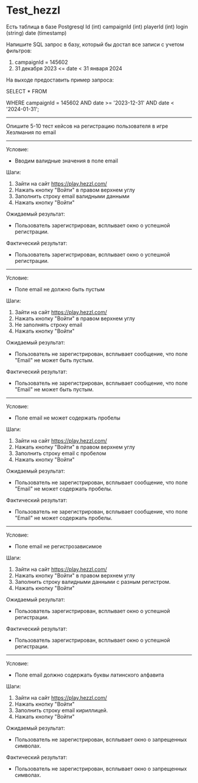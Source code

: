 # Test_hezzl

Есть таблица в базе Postgresql
Id (int)
campaignId (int)
playerId (int)
login (string)
date (timestamp)

Напишите SQL запрос в базу, который бы достал все записи с учетом фильтров:
1. campaignId = 145602
2. 31 декабря 2023 <=  date < 31 января 2024

На выходе предоставить пример запроса:

  SELECT * FROM
  
  WHERE campaignId = 145602 AND date >= '2023-12-31' AND date < '2024-01-31';
  
---

Опишите 5-10 тест кейсов на регистрацию пользователя в игре Хезлмания по email

---

Условие:

- Вводим валидные значения в поле email 
   
Шаги:

  1. Зайти на сайт https://play.hezzl.com/
  2. Нажать кнопку "Войти" в правом верхнем углу
  3. Заполнить строку email валидными данными
  4. Нажать кнопку "Войти"
     
Ожидаемый результат:

- Пользователь зарегистрирован, всплывает окно о успешной регистрации.
  
Фактический результат:

- Пользователь зарегистрирован, всплывает окно о успешной регистрации.

---

Условие:

- Поле email не должно быть пустым
  
Шаги:

  1. Зайти на сайт https://play.hezzl.com/
  2. Нажать кнопку "Войти" в правом верхнем углу
  3. Не заполнять строку email
  4. Нажать кнопку "Войти"
     
Ожидаемый результат:

- Пользователь не зарегистрирован, всплывает сообщение, что поле "Email" не может быть пустым.
  
Фактический результат:

- Пользователь не зарегистрирован, всплывает сообщение, что поле "Email" не может быть пустым.

---

Условие:

- Поле email не может содержать пробелы
  
Шаги:

  1. Зайти на сайт https://play.hezzl.com/
  2. Нажать кнопку "Войти" в правом верхнем углу
  3. Заполнить строку email с пробелом
  4. Нажать кнопку "Войти"
     
Ожидаемый результат:

- Пользователь не зарегистрирован, всплывает сообщение, что поле "Email" не может содержать пробелы.
  
Фактический результат:

- Пользователь не зарегистрирован, всплывает сообщение, что поле "Email" не может содержать пробелы.

---

Условие:

- Поле email не регистрозависимое

Шаги:

  1. Зайти на сайт https://play.hezzl.com/
  2. Нажать кнопку "Войти" в правом верхнем углу
  3. Заполнить строку валидными данными с разным регистром.
  4. Нажать кнопку "Войти"
     
Ожидаемый результат: 

- Пользователь зарегистрирован, всплывает окно о успешной регистрации.
  
Фактический результат: 

- Пользователь зарегистрирован, всплывает окно о успешной регистрации.

---

Условие:

- Поле email должно содержать буквы латинского алфавита
  
Шаги:

  1. Зайти на сайт https://play.hezzl.com/
  2. Нажать кнопку "Войти"
  3. Заполнить строку email кириллицей.
  4. Нажать кнопку "Войти"
     
Ожидаемый результат:

- Пользователь не зарегистрирован, всплывает окно о запрещенных символах.
  
Фактический результат:

- Пользователь не зарегистрирован, всплывает окно о запрещенных символах.
